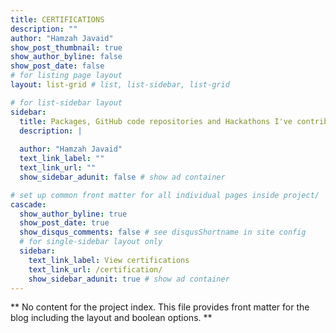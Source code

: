```yaml
---
title: CERTIFICATIONS
description: ""
author: "Hamzah Javaid"
show_post_thumbnail: true
show_author_byline: false
show_post_date: false
# for listing page layout
layout: list-grid # list, list-sidebar, list-grid

# for list-sidebar layout
sidebar: 
  title: Packages, GitHub code repositories and Hackathons I've contributed to.
  description: |
    
  author: "Hamzah Javaid"
  text_link_label: ""
  text_link_url: ""
  show_sidebar_adunit: false # show ad container

# set up common front matter for all individual pages inside project/
cascade:    
  show_author_byline: true
  show_post_date: true
  show_disqus_comments: false # see disqusShortname in site config
  # for single-sidebar layout only
  sidebar:
    text_link_label: View certifications
    text_link_url: /certification/
    show_sidebar_adunit: true # show ad container
---
```


** No content for the project index. This file provides front matter for the blog including the layout and boolean options. **
